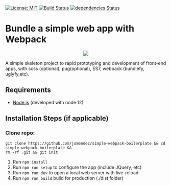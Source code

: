 [![License: MIT](https://img.shields.io/badge/License-MIT-yellow.svg)](https://opensource.org/licenses/MIT) [![Build Status](https://travis-ci.org/jomendez/simple-webpack-boilerplate.svg?branch=master)](https://travis-ci.org/jomendez/simple-webpack-boilerplate)  [![dependencies Status](https://david-dm.org/jomendez/simple-webpack-boilerplate/status.svg)](https://david-dm.org/jomendez/simple-webpack-boilerplate)

# Bundle a simple web app with Webpack

<p align="center">
  <img src="https://user-images.githubusercontent.com/8228498/78913687-60067200-7a57-11ea-80de-66a3feea8c74.png">
</p>

A simple skeleton project to rapid prototyping and development of front-end apps, with scss (optional), pug(optional), ES7, webpack (bundlefy, uglyfy,etc).

## Requirements

* [Node.js](http://nodejs.org/) (developed with node 12)

## Installation Steps (if applicable)

### Clone repo:
```
git clone https://github.com/jomendez/simple-webpack-boilerplate && cd simple-webpack-boilerplate && 
rm -rf .git && git init
````

1. Run `npm install` 
2. Run `npm run setup` to configure the app (include JQuery, etc)
3. Run `npm run dev` to open a local web server with live-reload 
4. Run `npm run build` build for production (./dist folder) 

